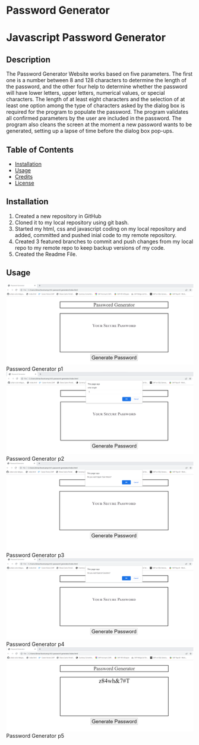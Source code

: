 # Password Generator

# Javascript Password Generator

## Description

The Password Generator Website works based on five parameters. The first one is a number between 8 and 128 characters to determine the length of the password, and the other four help to determine whether the password will have lower letters, upper letters, numerical values, or special characters. The length of at least eight characters and the selection of at least one option among the type of characters asked by the dialog box is required for the program to populate the password. The program validates all confirmed parameters by the user are included in the password. The program also cleans the screen at the moment a new password wants to be generated, setting up a lapse of time before the dialog box pop-ups.

## Table of Contents

- [Installation](#installation)
- [Usage](#usage)
- [Credits](#credits)
- [License](#license)

## Installation

1. Created a new repository in GitHub
2. Cloned it to my local repository using git bash.
3. Started my html, css and javascript coding on my local repository and added, committed and pushed inial code to my remote repository.
4. Created 3 featured branches to commit and push changes from my local repo to my remote repo to keep backup versions of my code.
5. Created the Readme File.



## Usage 

![alt "Password Generator"](./assets/images/generatepasswordp1.png) Password Generator p1
![alt "Password Generator"](./assets/images/generatepasswordp2.png) Password Generator p2
![alt "Password Generator"](./assets/images/generatepasswordp3.png) Password Generator p3
![alt "Password Generator"](./assets/images/generatepasswordp4.png) Password Generator p4
![alt "Password Generator"](./assets/images/generatepasswordp5.png) Password Generator p5








